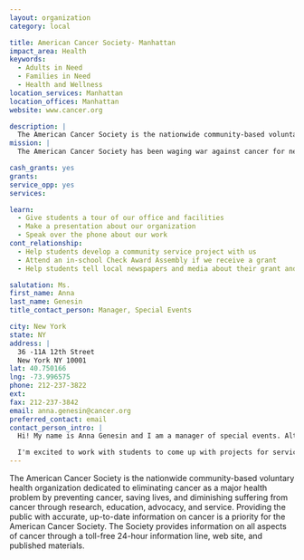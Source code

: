 ```yaml
---
layout: organization
category: local

title: American Cancer Society- Manhattan
impact_area: Health
keywords: 
  - Adults in Need
  - Families in Need
  - Health and Wellness
location_services: Manhattan
location_offices: Manhattan
website: www.cancer.org

description: |
  The American Cancer Society is the nationwide community-based voluntary health organization dedicated to eliminating cancer as a major health problem by preventing cancer, saving lives, and diminishing suffering from cancer through research, education, advocacy, and service. Providing the public with accurate, up-to-date information on cancer is a priority for the American Cancer Society.  The Society provides information on all aspects of cancer through a toll-free 24-hour information line, web site, and published materials.
mission: |
  The American Cancer Society has been waging war against cancer for nearly a century, and our commitment to defeating the disease has never wavered. Our lifesaving efforts are funded exclusively by the generosity of donors like you. Since 1993 Making Strides Against Breast Cancer® has raised more than $100 million in additional funding to support the Society’s breast cancer research, education, advocacy, and patient services. 

cash_grants: yes
grants: 
service_opp: yes
services: 

learn: 
  - Give students a tour of our office and facilities
  - Make a presentation about our organization
  - Speak over the phone about our work
cont_relationship: 
  - Help students develop a community service project with us
  - Attend an in-school Check Award Assembly if we receive a grant
  - Help students tell local newspapers and media about their grant and/or project with us

salutation: Ms.
first_name: Anna
last_name: Genesin
title_contact_person: Manager, Special Events

city: New York
state: NY
address: |
  36 -11A 12th Street    
  New York NY 10001
lat: 40.750166
lng: -73.996575
phone: 212-237-3822
ext: 
fax: 212-237-3842
email: anna.genesin@cancer.org
preferred_contact: email
contact_person_intro: |
  Hi! My name is Anna Genesin and I am a manager of special events. Although I've only been with the organization a few months, I'm excited about the great work that we do and I've seen the many benefits in my short time here. 

  I'm excited to work with students to come up with projects for service opportunities and tell them all about where the money that they donate goes!
---
```

The American Cancer Society is the nationwide community-based voluntary health organization dedicated to eliminating cancer as a major health problem by preventing cancer, saving lives, and diminishing suffering from cancer through research, education, advocacy, and service. Providing the public with accurate, up-to-date information on cancer is a priority for the American Cancer Society.  The Society provides information on all aspects of cancer through a toll-free 24-hour information line, web site, and published materials.